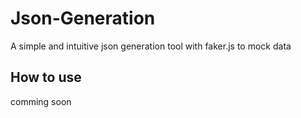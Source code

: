 # Json-Generation

A simple and intuitive json generation tool with faker.js to mock data

## How to use

comming soon
